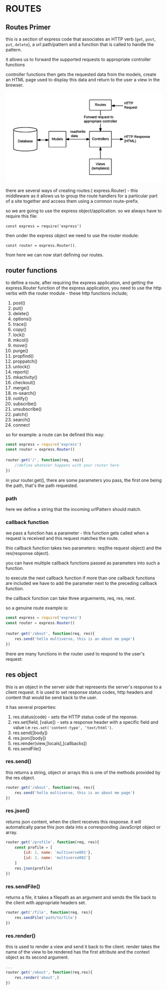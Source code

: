 # ROUTES

## Routes Primer

this is a section  of express code that associates an HTTP verb (`get`, `post`, `put`, `delete`), a url path/pattern and a function that is called to handle the pattern.

it allows us to forward the supported requests to appropriate controller functions

controller functions then gets the requested data from the models, create an HTML page used to display this data and return to the user a view in the browser.

![model-view-controller](images/mvc_express.png)

there are several ways of creating routes:( express.Router) - this middleware as it allows us to group the route handlers for a particular part of a site together and access them using a common route-prefix.

so we are going to use the express object/application. so we always have to require this file:

`const express = require('express')`

then under the express object we need to use the router module:

`const router = express.Router()`.

from here we can now start defining our routes.

## router functions

to define a route, after requiring the express application, and getting the express.Router function of the express application, you need to use the http verbs with the router module - these http functions include;

1. post()
2. put()
3. delete()
4. options()
5. trace()
6. copy()
7. lock()
8. mkcol()
9. move()
10. purge()
11. propfind()
12. proppatch()
13. unlock()
14. report()
15. mkactivity()
16. checkout()
17. merge()
18. m-search()
19. notify()
20. subscribe()
21. unsubscribe()
22. patch()
23. search()
24. connect

so for example: a route can be defined this way:

```javascript
const express = require('express')
const router = express.Router()

router.get('/', function(req, res){
    //define whatever happens with your router here
})
```

in your router.get(), there are some parameters you pass, the first one being the path, that's the path requested.

### path

here we define a string that the incoming urlPattern should match.

### callback function

we pass a function has a parameter - this function gets called when a request is received and this request matches the route.

this callback function takes two parameters: req(the request object) and the res(response object).

you can have multiple callback functions passed as parameters into such a function.

to execute the next callback function if more than one callback functions are included we have to add the parameter next to the preceding callback function.

the callback function can take three arguements, req, res, next.

so a genuine route example is:

```javascript
const express = require('express')
const router = express.Router()

router.get('/about', function(req, res){
    res.send('hello multiverse, this is an about me page')
})
```

there are many functions in the router used to respond to the user's request:

## res object

this is an object in the server side that represents the server's response to a client request. it is used to set response status codes, http headers and content that would be send back to the user.

it has several properties:

1. res.status(code) - sets the HTTP status code of the reponse.
2. res.set(field, [value]) - sets a response header with a specific field and value i.e `res.set('content-type', 'text/html')`.
3. res.send([body])
4. res.json([body])
5. res.render(view,[locals],[callbacks])
6. res.sendFile()

### res.send()

this returns a string, object or arrays this is one of the methods provided by the res object.

```javascript
router.get('/about', function(req, res){
    res.send('hello multiverse, this is an about me page')
})
```

### res.json()

returns json content, when the client receives this response. it will automatically parse this json data into a corresponding JavaScript object or array.

```javascript
router.get('/profile', function(req, res){
    const profile = [
        {id: 1, name: 'multiverse001'},
        {id: 2, name: 'multiverse002'}
    ]
    res.json(profile)
})
```

### res.sendFile()

returns a file, it takes  a filepath as an argument and sends the file back to the client with appropriate headers set.

```javascript
router.get('/file', function(req, res){
    res.sendFile('path/to/file')
})
```

### res.render()

this is used to render a view and send it back to the client.  render takes the name of the view to be rendered has the first attribute and the context object as its second argument.

```javascript
...
router.get('/about', function(req,res){
    res.render('about',)
})
```
